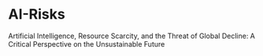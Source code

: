 # AI-Risks
Artificial Intelligence, Resource Scarcity, and the Threat of Global Decline: A Critical Perspective on the Unsustainable Future
